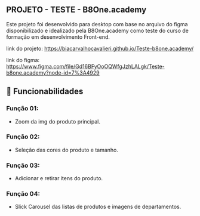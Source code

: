 ## PROJETO - TESTE - B8One.academy

Este projeto foi desenvolvido para desktop com base no arquivo do figma disponibilizado e idealizado pela B8One.academy como teste do curso de formação em desenvolvimento Front-end.

link do projeto: https://biacarvalhocavalieri.github.io/Teste-b8one.academy/


link do figma: https://www.figma.com/file/Gd16BFyOoOQWfgJzhLALgk/Teste-b8one.academy?node-id=7%3A4929

## 🔧 Funcionabilidades

### Função 01:
- Zoom da img do produto principal.

### Função 02:
- Seleção das cores do produto e tamanho.

### Função 03:
- Adicionar e retirar itens do produto.

### Função 04:
- Slick Carousel das listas de produtos e imagens de departamentos.
